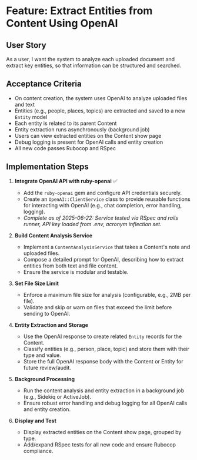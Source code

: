# Feature: Extract Entities from Content Using OpenAI

## User Story
As a user, I want the system to analyze each uploaded document and extract key entities, so that information can be structured and searched.

## Acceptance Criteria
- On content creation, the system uses OpenAI to analyze uploaded files and text
- Entities (e.g., people, places, topics) are extracted and saved to a new `Entity` model
- Each entity is related to its parent Content
- Entity extraction runs asynchronously (background job)
- Users can view extracted entities on the Content show page
- Debug logging is present for OpenAI calls and entity creation
- All new code passes Rubocop and RSpec

## Implementation Steps

1. **Integrate OpenAI API with ruby-openai** ✅
   - Add the `ruby-openai` gem and configure API credentials securely.
   - Create an `OpenAI::ClientService` class to provide reusable functions for interacting with OpenAI (e.g., chat completion, error handling, logging).
   - _Complete as of 2025-06-22: Service tested via RSpec and rails runner, API key loaded from .env, acronym inflection set._

2. **Build Content Analysis Service**
   - Implement a `ContentAnalysisService` that takes a Content's note and uploaded files.
   - Compose a detailed prompt for OpenAI, describing how to extract entities from both text and file content.
   - Ensure the service is modular and testable.

3. **Set File Size Limit**
   - Enforce a maximum file size for analysis (configurable, e.g., 2MB per file).
   - Validate and skip or warn on files that exceed the limit before sending to OpenAI.

4. **Entity Extraction and Storage**
   - Use the OpenAI response to create related `Entity` records for the Content.
   - Classify entities (e.g., person, place, topic) and store them with their type and value.
   - Store the full OpenAI response body with the Content or Entity for future review/audit.

5. **Background Processing**
   - Run the content analysis and entity extraction in a background job (e.g., Sidekiq or ActiveJob).
   - Ensure robust error handling and debug logging for all OpenAI calls and entity creation.

6. **Display and Test**
   - Display extracted entities on the Content show page, grouped by type.
   - Add/expand RSpec tests for all new code and ensure Rubocop compliance.
